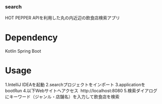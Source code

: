 ### search
HOT PEPPER APIを利用した丸の内近辺の飲食店検索アプリ

# Dependency
Kotlin
Spring Boot

# Usage
1.IntelliJ IDEAを起動
2.searchプロジェクトをインポート
3.applicationをbootRun
4.以下Webサイトへアクセス
  http://localhost:8080
5.検索ダイアログにキーワード（ジャンル・店舗名）を入力して飲食店を検索
